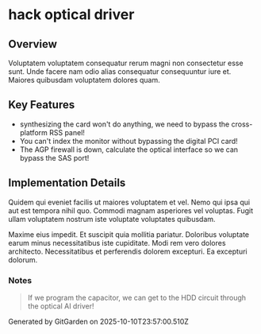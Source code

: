 # hack optical driver

## Overview
Voluptatem voluptatem consequatur rerum magni non consectetur esse sunt. Unde facere nam odio alias consequatur consequuntur iure et. Maiores quibusdam voluptatem dolores quam.

## Key Features
- synthesizing the card won't do anything, we need to bypass the cross-platform RSS panel!
- You can't index the monitor without bypassing the digital PCI card!
- The AGP firewall is down, calculate the optical interface so we can bypass the SAS port!

## Implementation Details
Quidem qui eveniet facilis ut maiores voluptatem et vel. Nemo qui ipsa qui aut est tempora nihil quo. Commodi magnam asperiores vel voluptas. Fugit ullam voluptatem nostrum iste voluptate voluptates quibusdam.
 Maxime eius impedit. Et suscipit quia mollitia pariatur. Doloribus voluptate earum minus necessitatibus iste cupiditate. Modi rem vero dolores architecto. Necessitatibus et perferendis dolorem excepturi. Ea excepturi dolorum.

### Notes
> If we program the capacitor, we can get to the HDD circuit through the optical AI driver!

Generated by GitGarden on 2025-10-10T23:57:00.510Z